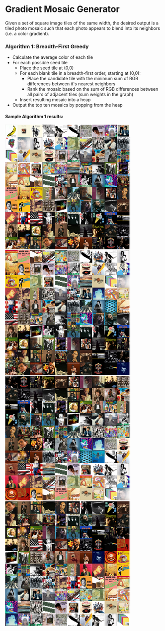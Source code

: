# Gradient Mosaic Generator

Given a set of square image tiles of the same width, the desired output is a tiled photo mosaic such that each photo appears to blend into its neighbors (i.e. a color gradient).

### Algorithm 1: Breadth-First Greedy
- Calculate the average color of each tile
- For each possible seed tile
  - Place the seed tile at (0,0)
  - For each blank tile in a breadth-first order, starting at (0,0):
    - Place the candidate tile with the minimum sum of RGB differences between it's nearest neighbors
    - Rank the mosaic based on the sum of RGB differences between all pairs of adjacent tiles (sum weights in the graph)
  - Insert resulting mosaic into a heap
- Output the top ten mosaics by popping from the heap

#### Sample Algorithm 1 results:
<p float="left">
<img src="./algo1/mosaic_0.png" width=400/>
<img src="./algo1/mosaic_3.png" width=400/>
<img src="./algo1/mosaic_4.png" width=400/>
<img src="./algo1/mosaic_7.png" width=400/>
</p>
